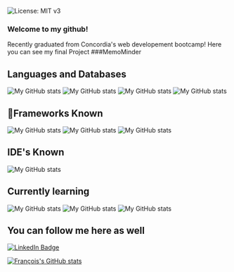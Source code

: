![License: MIT v3](https://img.shields.io/badge/Developer-FullStack-red.svg)

### Welcome to my github!

Recently graduated from Concordia's web developement bootcamp!
Here you can see my final Project ###MemoMinder


## Languages and Databases 
![My GitHub stats](https://img.shields.io/badge/HTML5-E34F26?style=for-the-badge&logo=html5&logoColor=white)
![My GitHub stats](https://img.shields.io/badge/CSS3-1572B6?style=for-the-badge&logo=css3&logoColor=white)
![My GitHub stats](https://img.shields.io/badge/JavaScript-323330?style=for-the-badge&logo=javascript&logoColor=F7DF1E)
![My GitHub stats](https://img.shields.io/badge/-MongoDb-brightgreen?style=for-the-badge&logo=appveyor)

## 🚀Frameworks Known 
![My GitHub stats](https://img.shields.io/badge/Node.js-43853D?style=for-the-badge&logo=node-dot-js&logoColor=white)
![My GitHub stats](https://img.shields.io/badge/npm-CB3837?style=for-the-badge&logo=npm&logoColor=white)
![My GitHub stats](https://img.shields.io/badge/Express.js-000000?style=for-the-badge&logo=express&logoColor=white)

## IDE's Known
![My GitHub stats](https://img.shields.io/badge/Visual_Studio_Code-0078D4?style=for-the-badge&logo=visual%20studio%20code&logoColor=white)

## Currently learning
![My GitHub stats](https://img.shields.io/badge/Python-3776AB?style=for-the-badge&logo=python&logoColor=white)
![My GitHub stats](https://img.shields.io/badge/MySQL-00000F?style=for-the-badge&logo=mysql&logoColor=white)
![My GitHub stats](https://img.shields.io/badge/Bootstrap-563D7C?style=for-the-badge&logo=bootstrap&logoColor=white)



## You can follow me here as well
[![LinkedIn Badge](https://img.shields.io/badge/LinkedIn-Profile-informational?style=flat&logo=linkedin&logoColor=white&color=0D76A8?style=for-the-badge&logo=appveyor)](https://www.linkedin.com/in/francois-laliberte-d-avignon-a0250826a/)


[![François's GitHub stats](https://github-readme-stats.vercel.app/api?username=francoislalibertedavignon&theme=blue-green)](https://github.com/francoislalibertedavignon/github-readme-stats)


<!--
**francoisLaliberteDavignon/francoisLaliberteDavignon** is a ✨ _special_ ✨ repository because its `README.md` (this file) appears on your GitHub profile.

Here are some ideas to get you started:

- 🔭 I’m currently working on ...
- 🌱 I’m currently learning ...
- 👯 I’m looking to collaborate on ...
- 🤔 I’m looking for help with ...
- 💬 Ask me about ...
- 📫 How to reach me: ...
- 😄 Pronouns: ...
- ⚡ Fun fact: ...
-->
